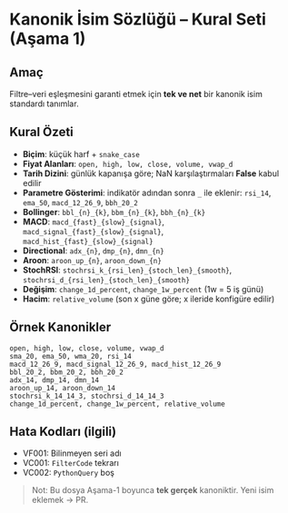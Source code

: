 # Kanonik İsim Sözlüğü – Kural Seti (Aşama 1)

## Amaç
Filtre–veri eşleşmesini garanti etmek için **tek ve net** bir kanonik isim standardı tanımlar.

## Kural Özeti
- **Biçim**: küçük harf + `snake_case`
- **Fiyat Alanları**: `open, high, low, close, volume, vwap_d`
- **Tarih Dizini**: günlük kapanışa göre; NaN karşılaştırmaları **False** kabul edilir
- **Parametre Gösterimi**: indikatör adından sonra `_` ile eklenir: `rsi_14`, `ema_50`, `macd_12_26_9`, `bbh_20_2`
- **Bollinger**: `bbl_{n}_{k}`, `bbm_{n}_{k}`, `bbh_{n}_{k}`
- **MACD**: `macd_{fast}_{slow}_{signal}`, `macd_signal_{fast}_{slow}_{signal}`, `macd_hist_{fast}_{slow}_{signal}`
- **Directional**: `adx_{n}`, `dmp_{n}`, `dmn_{n}`
- **Aroon**: `aroon_up_{n}`, `aroon_down_{n}`
- **StochRSI**: `stochrsi_k_{rsi_len}_{stoch_len}_{smooth}`, `stochrsi_d_{rsi_len}_{stoch_len}_{smooth}`
- **Değişim**: `change_1d_percent`, `change_1w_percent` (1w = 5 iş günü)
- **Hacim**: `relative_volume` (son x güne göre; x ileride konfigüre edilir)

## Örnek Kanonikler
```
open, high, low, close, volume, vwap_d
sma_20, ema_50, wma_20, rsi_14
macd_12_26_9, macd_signal_12_26_9, macd_hist_12_26_9
bbl_20_2, bbm_20_2, bbh_20_2
adx_14, dmp_14, dmn_14
aroon_up_14, aroon_down_14
stochrsi_k_14_14_3, stochrsi_d_14_14_3
change_1d_percent, change_1w_percent, relative_volume
```

## Hata Kodları (ilgili)
- VF001: Bilinmeyen seri adı
- VC001: `FilterCode` tekrarı
- VC002: `PythonQuery` boş

> Not: Bu dosya Aşama-1 boyunca **tek gerçek** kanoniktir. Yeni isim eklemek → PR.
